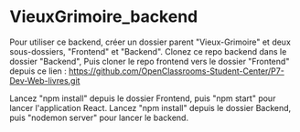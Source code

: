 # VieuxGrimoire_backend

Pour utiliser ce backend, créer un dossier parent "Vieux-Grimoire" et deux sous-dossiers, "Frontend" et "Backend". Clonez ce repo backend dans le dossier "Backend",
Puis cloner le repo frontend vers le dossier "Frontend" depuis ce lien :
https://github.com/OpenClassrooms-Student-Center/P7-Dev-Web-livres.git

Lancez "npm install" depuis le dossier Frontend, puis "npm start" pour lancer l'application React.
Lancez "npm install" depuis le dossier Backend, puis "nodemon server" pour lancer le backend.



